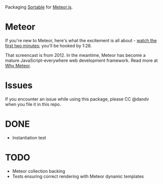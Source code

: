 Packaging [Sortable](http://rubaxa.github.io/Sortable/) for [Meteor.js](http://meteor.com).


# Meteor

If you're new to Meteor, here's what the excitement is all about -
[watch the first two minutes](https://www.youtube.com/watch?v=fsi0aJ9yr2o); you'll be hooked by 1:28.

That screencast is from 2012. In the meantime, Meteor has become a mature JavaScript-everywhere web
development framework. Read more at [Why Meteor](http://www.meteorpedia.com/read/Why_Meteor).


# Issues

If you encounter an issue while using this package, please CC @dandv when you file it in this repo.


# DONE

* Instantiation test


# TODO

* Meteor collection backing
* Tests ensuring correct rendering with Meteor dynamic templates
